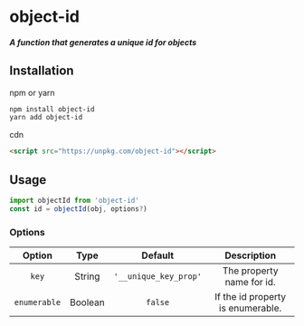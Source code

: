 # object-id
##### A function that generates a unique id for objects

## Installation
npm or yarn
```bash
npm install object-id
yarn add object-id
```
cdn
```html
<script src="https://unpkg.com/object-id"></script>
```

## Usage
```js
import objectId from 'object-id'
const id = objectId(obj, options?)
```

### Options
<table class="table" width="100%">
  <thead>
    <tr>
      <th width="20%">Option</th>
      <th width="15%">Type</th>
      <th width="15%">Default</th>
      <th width="50%">Description</th>
    </tr>
  </thead>
  <tbody align="center">
    <tr>
      <td><code>key</code></td>
      <td>String</td>
      <td><code>'__unique_key_prop'</code></td>
      <td>The property name for id.</td>
    </tr>
    <tr>
      <td><code>enumerable</code></td>
      <td>Boolean</td>
      <td><code>false</code></td>
      <td>If the id property is enumerable.</td>
    </tr>
  </tbody>
</table>
    